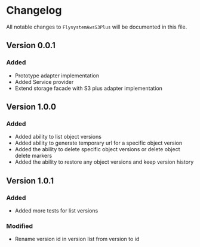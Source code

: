# Changelog

All notable changes to `FlysystemAwsS3Plus` will be documented in this file.

## Version 0.0.1

### Added
- Prototype adapter implementation
- Added Service provider
- Extend storage facade with S3 plus adapter implementation

## Version 1.0.0

### Added
- Added ability to list object versions
- Added ability to generate temporary url for a specific object version
- Added the ability to delete specific object versions or delete object delete markers
- Added the ability to restore any object versions and keep version history

## Version 1.0.1

### Added
- Added more tests for list versions

### Modified
- Rename version id in version list from version to id